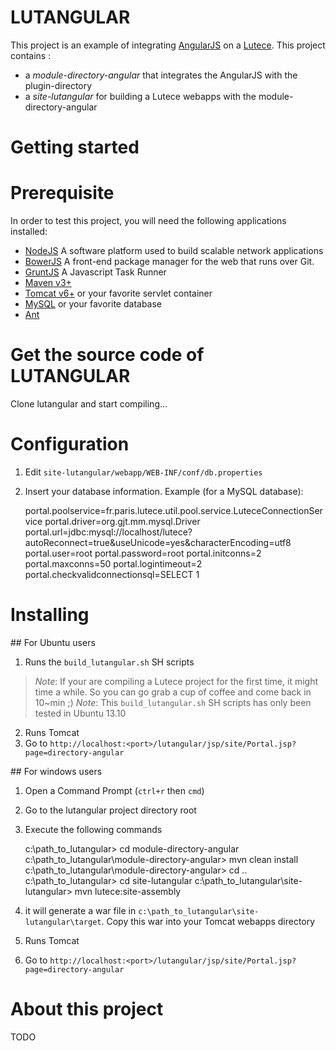 LUTANGULAR
==========

This project is an example of integrating [AngularJS](http://angularjs.org/) on a [Lutece](http://fr.lutece.paris.fr/).
This project contains :
* a *module-directory-angular* that integrates the AngularJS with the plugin-directory
* a *site-lutangular* for building a Lutece webapps with the module-directory-angular

Getting started
===============

# Prerequisite
In order to test this project, you will need the following applications installed:
* 	[NodeJS](http://nodejs.org/)
	A software platform used to build scalable network applications
* 	[BowerJS](https://github.com/bower/bower)
	A front-end package manager for the web that runs over Git.
* 	[GruntJS](http://gruntjs.com/)
	A Javascript Task Runner
*	[Maven v3+](http://maven.apache.org/)
*	[Tomcat v6+](http://tomcat.apache.org/) or your favorite servlet container
*	[MySQL](http://www.mysql.fr/) or your favorite database 
*	[Ant](http://ant.apache.org/)

# Get the source code of LUTANGULAR
Clone lutangular and start compiling...

# Configuration
1. Edit `site-lutangular/webapp/WEB-INF/conf/db.properties`
2. Insert your database information. Example (for a MySQL database):

	portal.poolservice=fr.paris.lutece.util.pool.service.LuteceConnectionService
	portal.driver=org.gjt.mm.mysql.Driver
	portal.url=jdbc:mysql://localhost/lutece?autoReconnect=true&useUnicode=yes&characterEncoding=utf8
	portal.user=root
	portal.password=root
	portal.initconns=2
	portal.maxconns=50
	portal.logintimeout=2
	portal.checkvalidconnectionsql=SELECT 1

# Installing
## For Ubuntu users 
1. Runs the `build_lutangular.sh` SH scripts

> *Note*: If your are compiling a Lutece project for the first time, it might time a while. So you can go grab a cup of coffee and come back in 10~min ;)
> *Note*: This `build_lutangular.sh` SH scripts has only been tested in Ubuntu 13.10

2. Runs Tomcat
3. Go to `http://localhost:<port>/lutangular/jsp/site/Portal.jsp?page=directory-angular`

## For windows users
1. Open a Command Prompt (`ctrl+r` then `cmd`)
2. Go to the lutangular project directory root
3. Execute the following commands

	c:\path_to_lutangular> cd module-directory-angular
	c:\path_to_lutangular\module-directory-angular> mvn clean install
	c:\path_to_lutangular\module-directory-angular> cd ..
	c:\path_to_lutangular> cd site-lutangular
	c:\path_to_lutangular\site-lutangular> mvn lutece:site-assembly

4. it will generate a war file in `c:\path_to_lutangular\site-lutangular\target`. Copy this war into your Tomcat webapps directory
5. Runs Tomcat
6. Go to `http://localhost:<port>/lutangular/jsp/site/Portal.jsp?page=directory-angular`

About this project
==================

TODO
